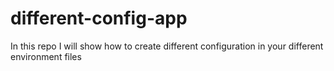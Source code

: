 # different-config-app
In this repo I will show how to create different configuration in your different environment files 
